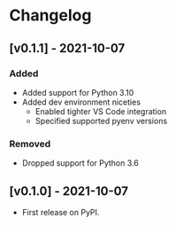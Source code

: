 # Changelog

## [v0.1.1] - 2021-10-07

### Added

* Added support for Python 3.10
* Added dev environment niceties
  * Enabled tighter VS Code integration
  * Specified supported pyenv versions

### Removed

* Dropped support for Python 3.6

## [v0.1.0] - 2021-10-07

* First release on PyPI.
